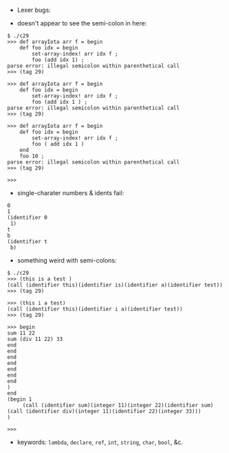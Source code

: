 * Lexer bugs:

- doesn't appear to see the semi-colon in here:

```
$ ./c29
>>> def arrayIota arr f = begin
    def foo idx = begin
        set-array-index! arr idx f ;
        foo (add idx 1) ;
parse error: illegal semicolon within parenthetical call
>>> (tag 29)

>>> def arrayIota arr f = begin
    def foo idx = begin
        set-array-index! arr idx f ;
        foo (add idx 1 ) ;
parse error: illegal semicolon within parenthetical call
>>> (tag 29)

>>> def arrayIota arr f = begin
    def foo idx = begin
        set-array-index! arr idx f ;
        foo ( add idx 1 )
    end
    foo 10 ;
parse error: illegal semicolon within parenthetical call
>>> (tag 29)

>>> 
```

- single-charater numbers & idents fail:

```
0
1
(identifier 0
 1)
t
b
(identifier t
 b)
```

- something weird with semi-colons:

```
$ ./c29
>>> (this is a test )
(call (identifier this)(identifier is)(identifier a)(identifier test))
>>> (tag 29)

>>> (this i a test)
(call (identifier this)(identifier i a)(identifier test))
>>> (tag 29)

>>> begin
sum 11 22   
sum (div 11 22) 33
end
end
end
end
end
end
end
)
end
(begin 1
     (call (identifier sum)(integer 11)(integer 22)(identifier sum)(call (identifier div)(integer 11)(identifier 22)(integer 33)))
)

>>> 
```

- keywords: `lambda`, `declare`, `ref`, `int`, `string`, `char`, `bool`, &c.
